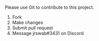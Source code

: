 Please use Git to contribute to this project.
1. Fork
2. Make changes
3. Submit pull request
4. Message jrswab#3431 on Discord